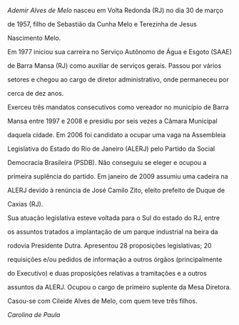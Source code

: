 

*Ademir Alves de Melo* nasceu em Volta Redonda (RJ) no dia 30 de março

de 1957, filho de Sebastião da Cunha Melo e Terezinha de Jesus

Nascimento Melo.



Em 1977 iniciou sua carreira no Serviço Autônomo de Água e Esgoto (SAAE)

de Barra Mansa (RJ) como auxiliar de serviços gerais. Passou por vários

setores e chegou ao cargo de diretor administrativo, onde permaneceu por

cerca de dez anos.



Exerceu três mandatos consecutivos como vereador no município de Barra

Mansa entre 1997 e 2008 e presidiu por seis vezes a Câmara Municipal

daquela cidade. Em 2006 foi candidato a ocupar uma vaga na Assembleia

Legislativa do Estado do Rio de Janeiro (ALERJ) pelo Partido da Social

Democracia Brasileira (PSDB). Não conseguiu se eleger e ocupou a

primeira suplência do partido. Em janeiro de 2009 assumiu uma cadeira na

ALERJ devido à renúncia de José Camilo Zito, eleito prefeito de Duque de

Caxias (RJ).



Sua atuação legislativa esteve voltada para o Sul do estado do RJ, entre

os assuntos tratados a implantação de um parque industrial na beira da

rodovia Presidente Dutra. Apresentou 28 proposições legislativas; 20

requisições e/ou pedidos de informação a outros órgãos (principalmente

do Executivo) e duas proposições relativas a tramitações e a outros

assuntos da ALERJ. Ocupou o cargo de primeiro suplente da Mesa Diretora.



Casou-se com Cileide Alves de Melo, com quem teve três filhos.



*Carolina de Paula*



